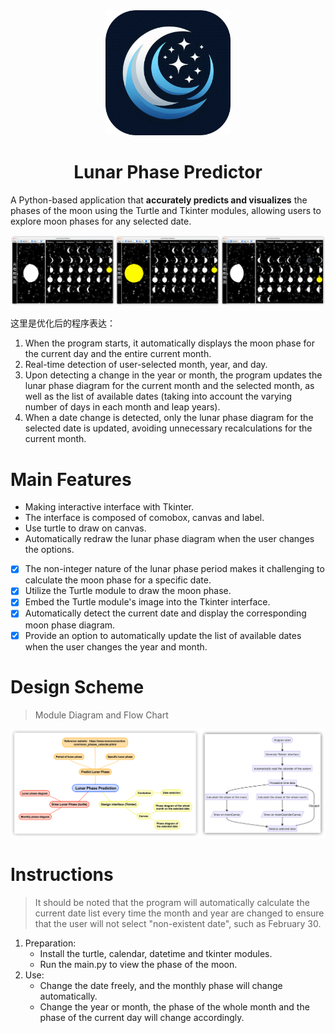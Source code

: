 <div align="center">
  <img src="assets/icon.png" alt="Icon" width="200">
  <h1 style="text-align: center;">Lunar Phase Predictor</h1>
</div>

A Python-based application that **accurately predicts and visualizes** the phases of the moon using the Turtle and
Tkinter modules, allowing users to explore moon phases for any selected date.

![Preview](assets/preview.png)

这里是优化后的程序表达：

1. When the program starts, it automatically displays the moon phase for the current day and the entire current month.
2. Real-time detection of user-selected month, year, and day.
3. Upon detecting a change in the year or month, the program updates the lunar phase diagram for the current month and
   the selected month, as well as the list of available dates (taking into account the varying number of days in each
   month and leap years).
4. When a date change is detected, only the lunar phase diagram for the selected date is updated, avoiding unnecessary
   recalculations for the current month.

# Main Features

- Making interactive interface with Tkinter.
- The interface is composed of comobox, canvas and label.
- Use turtle to draw on canvas.
- Automatically redraw the lunar phase diagram when the user changes the options.

- [x] The non-integer nature of the lunar phase period makes it challenging to calculate the moon phase for a specific
  date.
- [x] Utilize the Turtle module to draw the moon phase.
- [x] Embed the Turtle module's image into the Tkinter interface.
- [x] Automatically detect the current date and display the corresponding moon phase diagram.
- [x] Provide an option to automatically update the list of available dates when the user changes the year and month.

# Design Scheme

> Module Diagram and Flow Chart

![Module Diagram and Flow Chart](assets/design_scheme.png)

# Instructions

> It should be noted that the program will automatically calculate the current date list every time the month and year
> are changed to ensure that the user will not select "non-existent date", such as February 30.

1. Preparation:
    - Install the turtle, calendar, datetime and tkinter modules.
    - Run the main.py to view the phase of the moon.
2. Use:
    - Change the date freely, and the monthly phase will change automatically.
    - Change the year or month, the phase of the whole month and the phase of the current day will change accordingly.